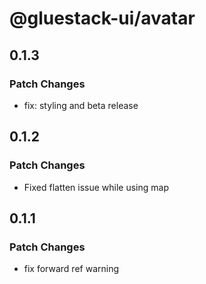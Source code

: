 # @gluestack-ui/avatar

## 0.1.3

### Patch Changes

- fix: styling and beta release

## 0.1.2

### Patch Changes

- Fixed flatten issue while using map

## 0.1.1

### Patch Changes

- fix forward ref warning
